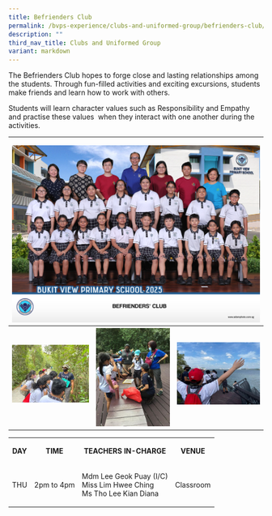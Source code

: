 ```yaml
---
title: Befrienders Club
permalink: /bvps-experience/clubs-and-uniformed-group/befrienders-club/
description: ""
third_nav_title: Clubs and Uniformed Group
variant: markdown
---
```

<p>The Befrienders Club hopes to forge close and lasting relationships among
the students. Through fun-filled activities and exciting excursions, students
make friends and learn how to work with others.</p>
<p>Students will learn character values such as Responsibility and Empathy
and practise these values&nbsp; when they interact with one another during
the activities.</p>
<table style="minWidth: 75px">
<colgroup>
<col>
<col>
<col>
</colgroup>
<tbody>
<tr>
<td rowspan="1" colspan="3">
<p></p>
<div class="isomer-image-wrapper">
<img style="width: 100%" height="auto" width="100%" alt="" src="/images/CCE/CCA Formal Group Picture/befrienders_club.jpg">
</div>
</td>
</tr>
<tr>
<th rowspan="1" colspan="1">
<div class="isomer-image-wrapper">
<img style="width: 100%" height="auto" width="100%" alt="" src="/images/BVPS%20Experience/Co%20Curricular%20Activities/Clubs%20&amp;%20Uniformed%20Group/BEFRIENDERS%20CLUB/B1.jpg">
</div>
<p></p>
</th>
<th rowspan="1" colspan="1">
<div class="isomer-image-wrapper">
<img style="width: 100%" height="auto" width="100%" alt="" src="/images/BVPS%20Experience/Co%20Curricular%20Activities/Clubs%20&amp;%20Uniformed%20Group/BEFRIENDERS%20CLUB/B3.jpg">
</div>
</th>
<th rowspan="1" colspan="1">
<div class="isomer-image-wrapper">
<img style="width: 100%" height="auto" width="100%" alt="" src="/images/BVPS%20Experience/Co%20Curricular%20Activities/Clubs%20&amp;%20Uniformed%20Group/BEFRIENDERS%20CLUB/B2.jpg">
</div>
<p></p>
</th>
</tr>
</tbody>
</table>
<table style="minWidth: 100px">
<colgroup>
<col>
<col>
<col>
<col>
</colgroup>
<tbody>
<tr>
<th rowspan="1" colspan="1">
<p>DAY
<br>
</p>
</th>
<th rowspan="1" colspan="1">
<p>TIME</p>
</th>
<th rowspan="1" colspan="1">
<p>TEACHERS IN-CHARGE</p>
</th>
<th rowspan="1" colspan="1">
<p>VENUE</p>
</th>
</tr>
<tr>
<td rowspan="1" colspan="1">
<p>THU</p>
</td>
<td rowspan="1" colspan="1">
<p>2pm to 4pm</p>
</td>
<td rowspan="1" colspan="1">
<p>Mdm Lee Geok Puay (I/C)
<br>Miss Lim Hwee Ching
<br>Ms Tho Lee Kian Diana</p>
</td>
<td rowspan="1" colspan="1">
<p>Classroom</p>
</td>
</tr>
</tbody>
</table>
<p></p>